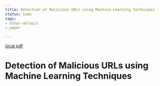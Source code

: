 ```yaml
---
title: Detection of Malicious URLs using Machine Learning Techniques
status: todo
tags:
- other-default
- paper

---
```


[local pdf](../../../pdfs/Detection%20of%20Malicious%20URLs%20using%20Machine%20Learning%20Techniques.pdf)

# Detection of Malicious URLs using Machine Learning Techniques

